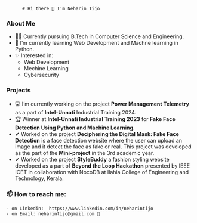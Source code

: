           # Hi there 👋 I'm Neharin Tijo
               
### About Me

- 👩‍💻 Currently pursuing B.Tech in Computer Science and Engineering.
- 🌱 I’m currently learning Web Development and Machne learning in Python.
- ✨ Interested in:
    - Web Development
    - Mechine Learning 
    - Cybersecurity
      
### Projects
- 💻 I’m currently working on the project **Power Management Telemetry** as a part of **Intel-Unnati** Industrial Training 2024.
- 🏆 Winner at **Intel-Unnati Industrial Training 2023** for **Fake Face Detection Using Python and Machine Learning**.
- ✔ Worked on the project **Deciphering the Digital Mask: Fake Face Detection** is a face detection website where the user can upload an image and it detect the face as fake or real. This project was developed as the part of the **Mini-project** in the 3rd academic year.
- ✔ Worked on the project **StyleBuddy** a fashion styling website developed as a part of **Beyond the Loop Hackathon** presented by IEEE ICET in collaboration with NocoDB at Ilahia College of Engineering and Technology, Kerala.

### 📫 How to reach me:
    - on Linkedin:  https://www.linkedin.com/in/neharintijo
    - on Email: neharintijo@gmail.com 📧
<!--
**Neharin-tijo/Neharin-tijo** is a ✨ _special_ ✨ repository because its `README.md` (this file) appears on your GitHub profile.

Here are some ideas to get you started:
### Hi there 👋

- 🔭 I’m currently working on the project Fake Face Detetcion.
- 🌱 I’m currently learning Web Development amd Machne learning in Python.
- 📫 How to reach me:
      on linkedin - https://www.linkedin.com/in/neharintijo
      on email - neharintijo@gmail.com
-->
